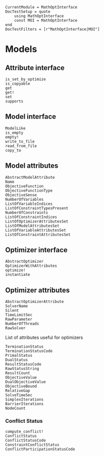 ```@meta
CurrentModule = MathOptInterface
DocTestSetup = quote
    using MathOptInterface
    const MOI = MathOptInterface
end
DocTestFilters = [r"MathOptInterface|MOI"]
```

# Models

## Attribute interface

```@docs
is_set_by_optimize
is_copyable
get
get!
set
supports
```

## Model interface

```@docs
ModelLike
is_empty
empty!
write_to_file
read_from_file
copy_to
```

## Model attributes

```@docs
AbstractModelAttribute
Name
ObjectiveFunction
ObjectiveFunctionType
ObjectiveSense
NumberOfVariables
ListOfVariableIndices
ListOfConstraintTypesPresent
NumberOfConstraints
ListOfConstraintIndices
ListOfOptimizerAttributesSet
ListOfModelAttributesSet
ListOfVariableAttributesSet
ListOfConstraintAttributesSet
```

## Optimizer interface

```@docs
AbstractOptimizer
OptimizerWithAttributes
optimize!
instantiate
```

## Optimizer attributes

```@docs
AbstractOptimizerAttribute
SolverName
Silent
TimeLimitSec
RawParameter
NumberOfThreads
RawSolver
```

List of attributes useful for optimizers

```@docs
TerminationStatus
TerminationStatusCode
PrimalStatus
DualStatus
ResultStatusCode
RawStatusString
ResultCount
ObjectiveValue
DualObjectiveValue
ObjectiveBound
RelativeGap
SolveTimeSec
SimplexIterations
BarrierIterations
NodeCount
```

### Conflict Status

```@docs
compute_conflict!
ConflictStatus
ConflictStatusCode
ConstraintConflictStatus
ConflictParticipationStatusCode
```
